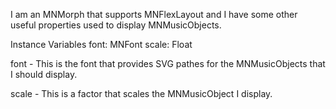 I am an MNMorph that supports MNFlexLayout and I have some other useful properties used to display MNMusicObjects.

Instance Variables
	font:		MNFont
	scale:		Float

font
	- This is the font that provides SVG pathes for the MNMusicObjects that I should display.

scale
	- This is a factor that scales the MNMusicObject I display.
